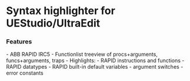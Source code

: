 <h1>Syntax highlighter for UEStudio/UltraEdit</h1>

<h3>Features</h3>
- ABB RAPID IRC5
- Functionlist treeview of procs+arguments, funcs+arguments, traps
- Highlights:
-   RAPID instructions and functions
-   RAPID datatypes
-   RAPID built-in default variables
-   argument switches
-   error constants

